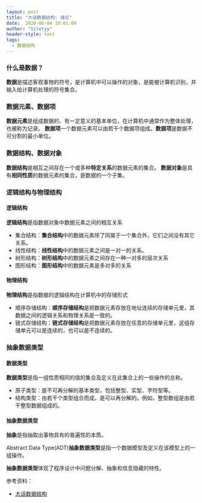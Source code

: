 ```yaml
---
layout: post
title: "大话数据结构: 绪论"
date:  2020-06-04 10:01:08
author: "Viletyy"
header-style: text
tags:
  - 数据结构
---
```

### 什么是数据？
**数据**是描述客观事物的符号，是计算机中可以操作的对象，是能被计算机识别，并输入给计算机处理的符号集合。

### 数据元素、数据项
**数据元素**是组成数据的、有一定意义的基本单位，在计算机中通常作为整体处理，也被称为记录。
**数据项**一个数据元素可以由若干个数据项组成。**数据项**是数据不可分割的最小单位。

### 数据结构、数据对象
**数据结构**是相互之间存在一个或多种**特定关系**的数据元素的集合。
**数据对象**是具有**相同性质**的数据元素的集合，是数据的一个子集。

### 逻辑结构与物理结构
#### 逻辑结构
**逻辑结构**是指数据对象中数据元素之间的相互关系

* 集合结构：**集合结构**中的数据元素除了同属于一个集合外，它们之间没有其它关系。
* 线性结构：**线性结构**中的数据元素之间是一对一的关系。
* 树形结构：**树形结构**中的数据元素之间存在一种一对多的层次关系
* 图形结构：**图形结构**中的数据元素是多对多的关系

#### 物理结构
**物理结构**是指数据的逻辑结构在计算机中的存储形式

* 顺序存储结构：**顺序存储结构**是把数据元素存放在地址连续的存储单元里，其数据之间的逻辑关系和物理关系是一致的。
* 链式存储结构：**链式存储结构**是把数据元素存放在任意的存储单元里，这组存储单元可以是连续的，也可以是不连续的。

### 抽象数据类型
#### 数据类型
**数据类型**是指一组性质相同的值的集合及定义在此集合上的一些操作的总称。

* 原子类型：是不可再分解的基本类型，包括整型、实型、字符型等。
* 结构类型：由若干个类型组合而成，是可以再分解的。例如，整型数组是由若干整型数据组成的。

#### 抽象数据类型
**抽象**是指抽取出事物具有的普遍性的本质。

Abstract Data Type(ADT)**抽象数据类型**是指一个数据模型及定义在该模型上的一组操作。

**抽象数据类型**体现了程序设计中问题分解、抽象和信息隐藏的特性。


参考资料：

- [大话数据结构]()